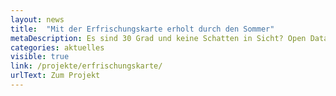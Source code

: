 ```yaml
---
layout: news
title:  "Mit der Erfrischungskarte erholt durch den Sommer"
metaDescription: Es sind 30 Grad und keine Schatten in Sicht? Open Data kann helfen! Die „Berliner Erfrischungskarte“ ist eine neue Kartenanwendung von uns und dem CityLAB Berlin und zeigt auf, welche Orte in der Stadt besonders erfrischend oder kühl sind.
categories: aktuelles
visible: true
link: /projekte/erfrischungskarte/
urlText: Zum Projekt
---
```


